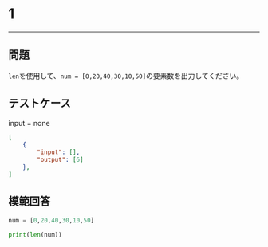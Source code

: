 # 1

---
## 問題

`len`を使用して、`num = [0,20,40,30,10,50]`の要素数を出力してください。

## テストケース
input = none
```json
[
	{
		"input": [],
		"output": [6]
  	},
]
```

## 模範回答
```python
num = [0,20,40,30,10,50]

print(len(num))
```